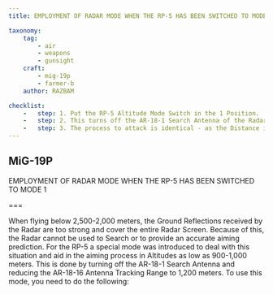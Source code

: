 ```yaml
---
title: EMPLOYMENT OF RADAR MODE WHEN THE RP-5 HAS BEEN SWITCHED TO MODE 1 

taxonomy:
    tag:
        - air
        - weapons
        - gunsight
    craft: 
        - mig-19p
        - farmer-b
    author: RAZBAM

checklist:
    -   step: 1. Put the RP-5 Altitude Mode Switch in the 1 Position. 
    -   step: 2. This turns off the AR-18-1 Search Antenna of the Radar and any Target within 1,200 meters of the Aircraft will be Locked. The Radar will then work identically to a Radio Range-Finder, like the one installed in the MiG-19S. 
    -   step: 3. The process to attack is identical - as the Distance is being introduced automatically into the Gunsight, you only need to place the Reticle Center Dot over the Target and fire. 
---
```


## MiG-19P 
 
EMPLOYMENT OF RADAR MODE WHEN THE RP-5 HAS BEEN SWITCHED TO MODE 1 

===

When flying below 2,500-2,000 meters, the Ground Reflections received by the Radar are too strong and cover the entire Radar Screen. Because of this, the Radar cannot be used to Search or to provide an accurate aiming prediction. For the RP-5 a special mode was introduced to deal with this situation and aid in the aiming process in Altitudes as low as 900-1,000 meters. This is done by turning off the AR-18-1 Search Antenna and reducing the AR-18-16 Antenna Tracking Range to 1,200 meters. To use this mode, you need to do the following: 
